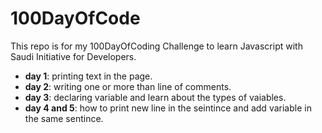 # 100DayOfCode
This repo is for my 100DayOfCoding Challenge to learn Javascript with Saudi Initiative for Developers.
- <b>day 1</b>: printing text in the page.
- <b>day 2</b>: writing one or more than line of comments.
- <b>day 3</b>: declaring variable and learn about the types of vaiables.
- <b>day 4 and 5</b>: how to print new line in the seintince and add variable in the same sentince.
